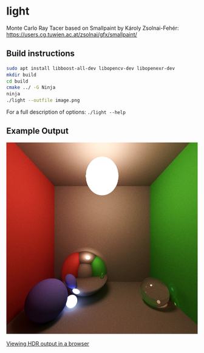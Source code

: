 # light

Monte Carlo Ray Tacer based on Smallpaint by Károly Zsolnai-Fehér: https://users.cg.tuwien.ac.at/zsolnai/gfx/smallpaint/

## Build instructions

```bash
sudo apt install libboost-all-dev libopencv-dev libopenexr-dev
mkdir build
cd build
cmake ../ -G Ninja
ninja
./light --outfile image.png
```

For a full description of options: `./light --help`

## Example Output

![Box Scene](examples/html/test_png_0_2.jpg)

[Viewing HDR output in a browser](examples/html/cornell.html)
